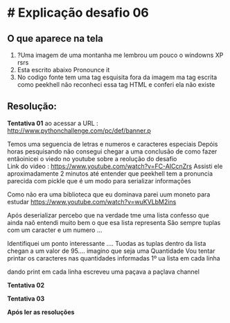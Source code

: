 # # Explicação desafio 06

## O que aparece na tela 
1) ?Uma imagem de uma montanha me lembrou um pouco o windowns XP rsrs 
2) Esta escrito abaixo Pronounce it
3) No codigo fonte tem uma tag esquisita fora da imagem ma tag escrita como peekhell 
não reconheci essa tag HTML e conferi ela não existe 

## Resolução: 
<b>Tentativa 01</b>
ao acessar a URL : 
http://www.pythonchallenge.com/pc/def/banner.p 

Temos uma seguencia de letras e numeros e caracteres especiais 
Depóis horas pesquisando não consegui chegar a uma conclusão de como fazer entãoinicei o viedo no youtube sobre a reolução do desafio  
Link do video :  https://www.youtube.com/watch?v=FC-AICcnZrs
Assisti ele aproximadamente 2 minutos até entender que peekhell tem a pronuncia parecida com pickle que é um modo para serializar informações

Como não era uma biblioteca que eu dominava parei uum moneto para estudar https://www.youtube.com/watch?v=wuKVLbM2ins 

Após deserializar percebo que na verdade tme uma lista confesso que ainda naõ entendi muito bem o que esa lista representa 
São sempre tuplas com um caracter e um numero ... 

Identifiquei um ponto interessante .... Tuodas as tuplas dentro da lista chegan a um valor de 95.... imagino que seja uma Quantidade
Vou tentar printar os caracteres  nas quantidades informadas 1º ua lista em cada linha 

dando print em cada linha escreveu uma paçava a paçlava channel 


<b>Tentativa 02</b>

<b>Tentativa 03</b>

<b>Após ler as resoluções</b>
